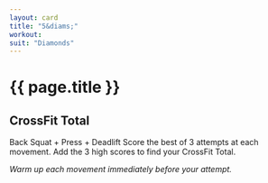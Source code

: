 ```yaml
---
layout: card
title: "5&diams;"
workout:
suit: "Diamonds"
---
```


<h1 class="red">{{ page.title }}</h1>

<h2>CrossFit Total</h2>
<p>Back Squat + Press + Deadlift Score the best of 3 attempts at each movement. Add the 3 high scores to find your CrossFit Total.</p>
<p><em>Warm up each movement immediately before your attempt.</em></p>
